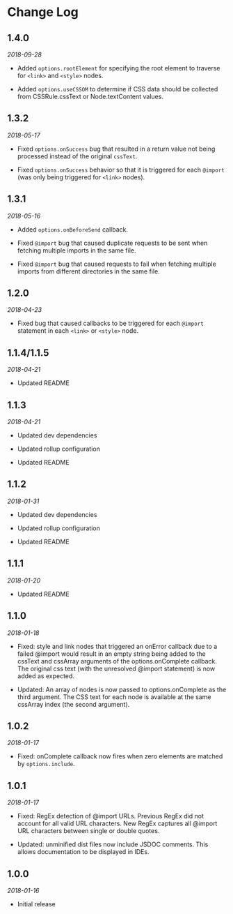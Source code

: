 # Change Log

## 1.4.0

*2018-09-28*

- Added `options.rootElement` for specifying the root element to traverse for
  `<link>` and `<style>` nodes.

- Added `options.useCSSOM` to determine if CSS data should be collected from
  CSSRule.cssText or Node.textContent values.

## 1.3.2

*2018-05-17*

- Fixed `options.onSuccess` bug that resulted in a return value not being
  processed instead of the original `cssText`.

- Fixed `options.onSuccess` behavior so that it is triggered for each `@import`
  (was only being triggered for `<link>` nodes).

## 1.3.1

*2018-05-16*

- Added `options.onBeforeSend` callback.

- Fixed `@import` bug that caused duplicate requests to be sent when fetching
  multiple imports in the same file.

- Fixed `@import` bug that caused requests to fail when fetching multiple
  imports from different directories in the same file.

## 1.2.0

*2018-04-23*

- Fixed bug that caused callbacks to be triggered for each `@import` statement
  in each `<link>` or `<style>` node.

## 1.1.4/1.1.5

*2018-04-21*

- Updated README

## 1.1.3

*2018-04-21*

- Updated dev dependencies

- Updated rollup configuration

- Updated README

## 1.1.2

*2018-01-31*

- Updated dev dependencies

- Updated rollup configuration

- Updated README

## 1.1.1

*2018-01-20*

- Updated README

## 1.1.0

*2018-01-18*

- Fixed: style and link nodes that triggered an onError callback due to a failed
  @import would result in an empty string being added to the cssText and
  cssArray arguments of the options.onComplete callback. The original css text
  (with the unresolved @import statement) is now added as expected.

- Updated: An array of nodes is now passed to options.onComplete as the third
  argument. The CSS text for each node is available at the same cssArray index
  (the second argument).

## 1.0.2

*2018-01-17*

- Fixed: onComplete callback now fires when zero elements are matched by
  `options.include`.

## 1.0.1

*2018-01-17*

- Fixed: RegEx detection of @import URLs. Previous RegEx did not account for all
  valid URL characters. New RegEx captures all @import URL characters between
  single or double quotes.

- Updated: unminified dist files now include JSDOC comments. This allows
  documentation to be displayed in IDEs.

## 1.0.0

*2018-01-16*

- Initial release

